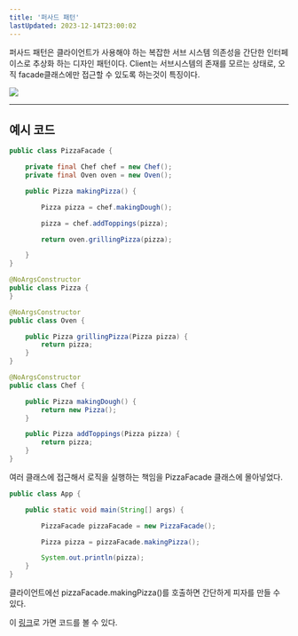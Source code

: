 ```yaml
---
title: '퍼사드 패턴'
lastUpdated: 2023-12-14T23:00:02
---
```


퍼사드 패턴은 클라이언트가 사용해야 하는 복잡한 서브 시스템 의존성을 간단한 인터페이스로 추상화 하는 디자인 패턴이다. Client는 서브시스템의 존재를 모르는 상태로, 오직 facade클래스에만 접근할 수 있도록 하는것이 특징이다. 

<img src="https://user-images.githubusercontent.com/46446165/136713517-80b98950-507b-4db7-ab61-c8f1beeafefa.png">

---

## 예시 코드

```java
public class PizzaFacade {

    private final Chef chef = new Chef();
    private final Oven oven = new Oven();

    public Pizza makingPizza() {

        Pizza pizza = chef.makingDough();

        pizza = chef.addToppings(pizza);

        return oven.grillingPizza(pizza);

    }
}
```

```java
@NoArgsConstructor
public class Pizza {
}

@NoArgsConstructor
public class Oven {

    public Pizza grillingPizza(Pizza pizza) {
        return pizza;
    }
}

@NoArgsConstructor
public class Chef {

    public Pizza makingDough() {
        return new Pizza();
    }

    public Pizza addToppings(Pizza pizza) {
        return pizza;
    }
}
```

여러 클래스에 접근해서 로직을 실행하는 책임을 PizzaFacade 클래스에 몰아넣었다.

```java
public class App {

    public static void main(String[] args) {

        PizzaFacade pizzaFacade = new PizzaFacade();

        Pizza pizza = pizzaFacade.makingPizza();

        System.out.println(pizza);
    }
}
```

클라이언트에선 pizzaFacade.makingPizza()를 호출하면 간단하게 피자를 만들 수 있다.

이 <a href="https://github.com/rlaisqls/GoF-DesignPatterns/tree/master/src/main/java/com/study/gof/designpattrens/_02_StructuralPatterns/facade">링크</a>로 가면 코드를 볼 수 있다.

